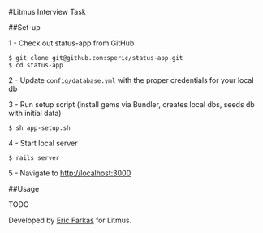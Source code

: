 #Litmus Interview Task

##Set-up

1 - Check out status-app from GitHub

```
$ git clone git@github.com:speric/status-app.git
$ cd status-app
```

2 - Update `config/database.yml` with the proper credentials for your local db

3 - Run setup script (install gems via Bundler, creates local dbs, seeds db with initial data)
```
$ sh app-setup.sh
```

4 - Start local server
```
$ rails server
```

5 - Navigate to [http://localhost:3000](http://localhost:3000)

##Usage

TODO

Developed by [Eric Farkas](mailto:eric@prudentiadigital.com) for Litmus.